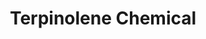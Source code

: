 ---
name: Terpinolene Chemical
title: Terpinolene Chemical
details:
  - detail:
      key: Usage/Application
      value: Fragrance, Flavour, Pharma
  - detail:
      key: Packaging Size
      value: 5,25,200 Kg
  - detail:
      key: Brand
      value: Natural Aroma
  - detail:
      key: Flash Point
      value: 64.4 deg C
  - detail:
      key: Physical State
      value: Liquid
  - detail:
      key: Boiling Point
      value: 180 deg C
  - detail:
      key: Molecular Weight
      value: 136.26 g/mol
  - detail:
      key: CAS No
      value: 586-62-9
  - detail:
      key: EINECS No
      value: 209-578-0
  - detail:
      key: FEMA No
      value: 3046
  - detail:
      key: Formula
      value: C10H16
  - detail:
      key: Odour
      value: Sweet,Pine,Herbal,Anisic,Lime
  - detail:
      key: Purity
      value: Terpinolene >85% to  >90%
  - detail:
      key: Density
      value: 0.856 to 0.866 (at 20 deg C)
  - detail:
      key: Refractive Index
      value: 1.4880 to 1.4930 (at 20 deg C)
  - detail:
      key: Packaging Type
      value: Can,Barrel
showOnHome: false
thumbnail: https://5.imimg.com/data5/SELLER/Default/2021/12/FY/PI/QI/3823480/terpinolene-chemical-500x500.png
productImages:
  - https://ucarecdn.com/8213c725-21d0-4ac0-ad5e-c1975c20032b/
category: natural isolates
---